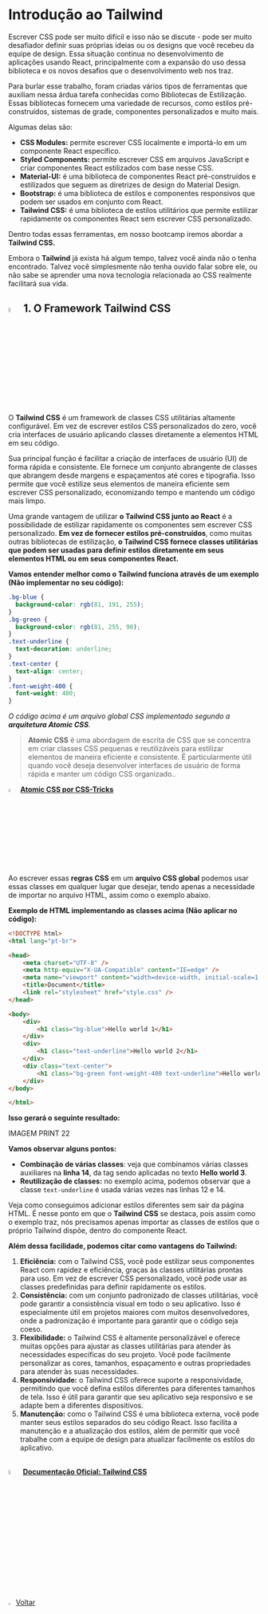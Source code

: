 <h1>Introdução ao Tailwind</h1>

Escrever CSS pode ser muito difícil e isso não se discute - pode ser muito desafiador definir suas próprias ideias ou os designs que você recebeu da equipe de design. Essa situação continua no desenvolvimento de aplicações usando React, principalmente com a expansão do uso dessa biblioteca e os novos desafios que o desenvolvimento web nos traz.

Para burlar esse trabalho, foram criadas vários tipos de ferramentas que auxiliam nessa árdua tarefa conhecidas como Bibliotecas de Estilização. Essas bibliotecas fornecem uma variedade de recursos, como estilos pré-construídos, sistemas de grade, componentes personalizados e muito mais. 

Algumas delas são:

- **CSS Modules:** permite escrever CSS localmente e importá-lo em um componente React específico.
- **Styled Components:** permite escrever CSS em arquivos JavaScript e criar componentes React estilizados com base nesse CSS.
- **Material-UI:** é uma biblioteca de componentes React pré-construídos e estilizados que seguem as diretrizes de design do Material Design.
- **Bootstrap:** é uma biblioteca de estilos e componentes responsivos que podem ser usados em conjunto com React.
- **Tailwind CSS:** é uma biblioteca de estilos utilitários que permite estilizar rapidamente os componentes React sem escrever CSS personalizado.

Dentro todas essas ferramentas, em nosso bootcamp iremos abordar a **Tailwind CSS.**

Embora o **Tailwind** já exista há algum tempo, talvez você ainda não o tenha encontrado. Talvez você simplesmente não tenha ouvido falar sobre ele, ou não sabe se aprender uma nova tecnologia relacionada ao CSS realmente facilitará sua vida.

<h2><img src="https://i.imgur.com/FkcNWAL.png" title="source: imgur.com" width="5%"/> 1. O Framework Tailwind CSS</h2>

O **Tailwind CSS** é um framework de classes CSS utilitárias altamente configurável. Em vez de escrever estilos CSS personalizados do zero, você cria interfaces de usuário aplicando classes diretamente a elementos HTML em seu código.

Sua principal função é facilitar a criação de interfaces de usuário (UI) de forma rápida e consistente. Ele fornece um conjunto abrangente de classes que abrangem desde margens e espaçamentos até cores e tipografia. Isso permite que você estilize seus elementos de maneira eficiente sem escrever CSS personalizado, economizando tempo e mantendo um código mais limpo.

Uma grande vantagem de utilizar **o Tailwind CSS junto ao React** é a possibilidade de estilizar rapidamente os componentes sem escrever CSS personalizado. **Em vez de fornecer estilos pré-construídos**, como muitas outras bibliotecas de estilização, **o Tailwind CSS fornece classes utilitárias que podem ser usadas para definir estilos diretamente em seus elementos HTML ou em seus componentes React.**

**Vamos entender melhor como o Tailwind funciona através de um exemplo (Não implementar no seu código):**

```css
.bg-blue {
  background-color: rgb(81, 191, 255);
}
.bg-green {
  background-color: rgb(81, 255, 90);
}
.text-underline {
  text-decoration: underline;
}
.text-center {
  text-align: center;
}
.font-weight-400 {
  font-weight: 400;
}
```

*O código acima é um arquivo global CSS implementado segundo a **arquitetura Atomic CSS**.*

> **Atomic CSS** é uma abordagem de escrita de CSS que se concentra em criar classes CSS pequenas e reutilizáveis para estilizar elementos de maneira eficiente e consistente. É particularmente útil quando você deseja desenvolver interfaces de usuário de forma rápida e manter um código CSS organizado.. 

<div align="left"><img src="https://i.imgur.com/hOgWvSc.png" title="source: imgur.com" width="4%"/> <a href="https://css-tricks.com/lets-define-exactly-atomic-css/" target="_blank"><b>Atomic CSS por CSS-Tricks</b></a></div>

Ao escrever essas **regras CSS** em um **arquivo CSS global** podemos usar essas classes em qualquer lugar que desejar, tendo apenas a necessidade de importar no arquivo HTML, assim como o exemplo abaixo.

**Exemplo de HTML implementando as classes acima (Não aplicar no código):**

```html
<!DOCTYPE html>
<html lang="pt-br">

<head>
    <meta charset="UTF-8" />
    <meta http-equiv="X-UA-Compatible" content="IE=edge" />
    <meta name="viewport" content="width=device-width, initial-scale=1.0" />
    <title>Document</title>
    <link rel="stylesheet" href="style.css" />
</head>

<body>
    <div>
        <h1 class="bg-blue">Hello world 1</h1>
    </div>
    <div>
        <h1 class="text-underline">Hello world 2</h1>
    </div>
    <div class="text-center">
        <h1 class="bg-green font-weight-400 text-underline">Hello world 3</h1>
    </div>
</body>

</html>
```

**Isso gerará o seguinte resultado:**

IMAGEM PRINT 22

**Vamos observar alguns pontos:**

- **Combinação de várias classes**: veja que combinamos várias classes auxiliares na **linha 14**, da tag sendo aplicadas no texto **Hello world 3**.
- **Reutilização de classes:** no exemplo acima, podemos observar que a classe `text-underline` é usada várias vezes nas linhas 12 e 14.

Veja como conseguimos adicionar estilos diferentes sem sair da página HTML. É nesse ponto em que o **Tailwind CSS** se destaca, pois assim como o exemplo traz, nós precisamos apenas importar as classes de estilos que o próprio Tailwind dispõe, dentro do componente React.

**Além dessa facilidade, podemos citar como vantagens do Tailwind:**

1. **Eficiência:** com o Tailwind CSS, você pode estilizar seus componentes React com rapidez e eficiência, graças às classes utilitárias prontas para uso. Em vez de escrever CSS personalizado, você pode usar as classes predefinidas para definir rapidamente os estilos.
2. **Consistência:** com um conjunto padronizado de classes utilitárias, você pode garantir a consistência visual em todo o seu aplicativo. Isso é especialmente útil em projetos maiores com muitos desenvolvedores, onde a padronização é importante para garantir que o código seja coeso.
3. **Flexibilidade:** o Tailwind CSS é altamente personalizável e oferece muitas opções para ajustar as classes utilitárias para atender às necessidades específicas do seu projeto. Você pode facilmente personalizar as cores, tamanhos, espaçamento e outras propriedades para atender às suas necessidades.
4. **Responsividade:** o Tailwind CSS oferece suporte a responsividade, permitindo que você defina estilos diferentes para diferentes tamanhos de tela. Isso é útil para garantir que seu aplicativo seja responsivo e se adapte bem a diferentes dispositivos.
5. **Manutenção:** como o Tailwind CSS é uma biblioteca externa, você pode manter seus estilos separados do seu código React. Isso facilita a manutenção e a atualização dos estilos, além de permitir que você trabalhe com a equipe de design para atualizar facilmente os estilos do aplicativo.

<br />

<div align="left"><img src="https://i.imgur.com/FkcNWAL.png" title="source: imgur.com" width="5%"/> <a href="https://tailwindcss.com/" target="_blank"><b>Documentação Oficial: Tailwind CSS</b></a></div>



<br /><br />
	

<div align="left"><a href="README.md"><img src="https://i.imgur.com/XMgF3gl.png" title="source: imgur.com" width="3%"/>Voltar</a></div>
